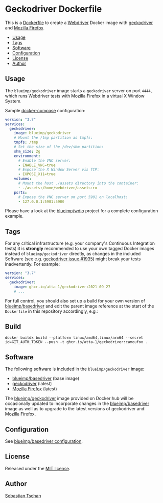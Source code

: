 # Geckodriver Dockerfile

This is a [Dockerfile](https://docs.docker.com/engine/reference/builder/) to
create a [Webdriver](https://www.w3.org/TR/webdriver/) Docker image with
[geckodriver](https://github.com/mozilla/geckodriver) and
[Mozilla Firefox](https://www.mozilla.org/en-US/firefox/).

- [Usage](#usage)
- [Tags](#tags)
- [Software](#software)
- [Configuration](#configuration)
- [License](#license)
- [Author](#author)

## Usage

The `blueimp/geckodriver` image starts a `geckodriver` server on port `4444`,
which runs Webdriver tests with Mozilla Firefox in a virtual X Window System.

Sample [docker-compose](https://docs.docker.com/compose/compose-file/)
configuration:

```yml
version: "3.7"
services:
  geckodriver:
    image: blueimp/geckodriver
    # Mount the /tmp partition as tmpfs:
    tmpfs: /tmp
    # Set the size of the /dev/shm partition:
    shm_size: 2g
    environment:
      # Enable the VNC server:
      - ENABLE_VNC=true
      # Expose the X Window Server via TCP:
      - EXPOSE_X11=true
    volumes:
      # Mount the host ./assets directory into the container:
      - ./assets:/home/webdriver/assets:ro
    ports:
      # Expose the VNC server on port 5901 on localhost:
      - 127.0.0.1:5901:5900
```

Please have a look at the [blueimp/wdio](https://github.com/blueimp/wdio)
project for a complete configuration example.

## Tags

For any critical infrastructure (e.g. your company's Continuous Integration
tests) it is **strongly** recommended to use your own tagged Docker images
instead of `blueimp/geckodriver` directly, as changes in the included Software
(see e.g.
[geckodriver issue #1935](https://github.com/mozilla/geckodriver/issues/1935))
might break your tests inadvertently. For example:

```yml
version: "3.7"
services:
  geckodriver:
    image: ghcr.io/atta-1/geckodriver:2021-09-27
    # ...
```

For full control, you should also set up a build for your own version of
[blueimp/basedriver](https://github.com/blueimp/basedriver) and edit the parent
image reference at the start of the `Dockerfile` in this repository accordingly,
e.g.:

## Build

```shell
docker buildx build --platform linux/amd64,linux/arm64 --secret id=GIT_AUTH_TOKEN --push -t ghcr.io/atta-1/geckodriver:camoufox .
```

## Software

The following software is included in the `blueimp/geckodriver` image:

- [blueimp/basedriver](https://github.com/blueimp/basedriver) (base image)
- [geckodriver](https://github.com/mozilla/geckodriver) (latest)
- [Mozilla Firefox](https://www.mozilla.org/en-US/firefox/) (latest)

The [blueimp/geckodriver](https://hub.docker.com/r/blueimp/geckodriver) image
provided on Docker hub will be occasionally updated to incorporate changes in
the [blueimp/basedriver](https://github.com/blueimp/basedriver) image as well as
to upgrade to the latest versions of geckodriver and Mozilla Firefox.

## Configuration

See
[blueimp/basedriver configuration](https://github.com/blueimp/basedriver/blob/master/README.md#configuration).

## License

Released under the [MIT license](https://opensource.org/licenses/MIT).

## Author

[Sebastian Tschan](https://blueimp.net/)

